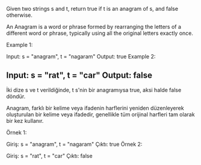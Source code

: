 Given two strings s and t, return true if t is an anagram of s, and false otherwise.

An Anagram is a word or phrase formed by rearranging the letters of a different word or phrase, typically using all the original letters exactly once.

Example 1:

Input: s = "anagram", t = "nagaram"
Output: true
Example 2:

Input: s = "rat", t = "car"
Output: false
------------------------------------------
İki dize s ve t verildiğinde, t s'nin bir anagramıysa true, aksi halde false döndür.

Anagram, farklı bir kelime veya ifadenin harflerini yeniden düzenleyerek oluşturulan bir kelime veya ifadedir, genellikle tüm orijinal harfleri tam olarak bir kez kullanır.

Örnek 1:

Giriş: s = "anagram", t = "nagaram"
Çıktı: true
Örnek 2:

Giriş: s = "rat", t = "car"
Çıktı: false
